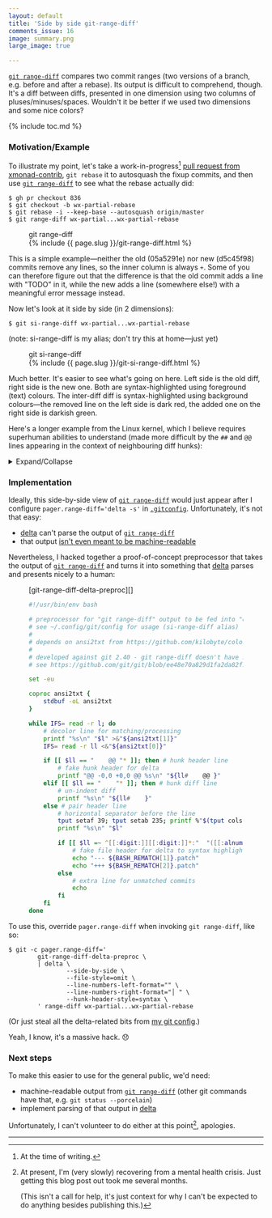 ```yaml
---
layout: default
title: 'Side by side git-range-diff'
comments_issue: 16
image: summary.png
large_image: true

---
```


[`git range-diff`][git-range-diff] compares two commit ranges (two versions of
a branch, e.g. before and after a rebase). Its output is difficult to
comprehend, though. It's a diff between diffs, presented in one dimension
using two columns of pluses/​minuses/​spaces. Wouldn't it be better
if we used two dimensions and some nice colors?

{% include toc.md %}

### Motivation/Example

To illustrate my point, let's take a work-in-progress[^at-the-time-of-writing]
[pull request from
xmonad-contrib](https://github.com/xmonad/xmonad-contrib/pull/836), `git
rebase` it to autosquash the fixup commits, and then use [`git
range-diff`][git-range-diff] to see what the rebase actually did:

```console
$ gh pr checkout 836
$ git checkout -b wx-partial-rebase
$ git rebase -i --keep-base --autosquash origin/master
$ git range-diff wx-partial...wx-partial-rebase
```

<figure markdown="block">
<figcaption>git range-diff</figcaption>
{% include {{ page.slug }}/git-range-diff.html %}
</figure>

This is a simple example—neither the old (05a5291e) nor new (d5c45f98) commits
remove any lines, so the inner column is always `+`. Some of you can therefore
figure out that the difference is that the old commit adds a line with "TODO"
in it, while the new adds a line (somewhere else!) with a meaningful error
message instead.

Now let's look at it side by side (in 2 dimensions):

```console
$ git si-range-diff wx-partial...wx-partial-rebase
```
(note: si-range-diff is my alias; don't try this at home—just yet)

<figure markdown="block">
<figcaption>git si-range-diff</figcaption>
{% include {{ page.slug }}/git-si-range-diff.html %}
</figure>

Much better. It's easier to see what's going on here. Left side is the old
diff, right side is the new one. Both are syntax-highlighted using foreground
(text) colours. The inter-diff diff is syntax-highlighted using background
colours—the removed line on the left side is dark red, the added one on the
right side is darkish green.

Here's a longer example from the Linux kernel, which I believe requires
superhuman abilities to understand (made more difficult by the `##` and `@@`
lines appearing in the context of neighbouring diff hunks):

<details markdown="block">
<summary>Expand/Collapse</summary>
<figure markdown="block">
<figcaption>git range-diff</figcaption>
{% include {{ page.slug }}/git-range-diff-kernel.html %}
</figure>
<figure markdown="block">
<figcaption>git si-range-diff</figcaption>
{% include {{ page.slug }}/git-si-range-diff-kernel.html %}
</figure>
</details>

### Implementation

Ideally, this side-by-side view of [`git range-diff`][git-range-diff] would
just appear after I configure `pager.range-diff='delta -s'` in
[`.gitconfig`][git-config]. Unfortunately, it's not that easy:

* [delta][] can't parse the output of [`git range-diff`][git-range-diff]
* that output [isn't even meant to be
  machine-readable](https://git-scm.com/docs/git-range-diff#_output_stability)

Nevertheless, I hacked together a proof-of-concept preprocessor that takes the
output of [`git range-diff`][git-range-diff] and turns it into something that
[delta][] parses and presents nicely to a human:

<figure markdown="block">
<figcaption markdown="span">[git-range-diff-delta-preproc][]</figcaption>

```bash
#!/usr/bin/env bash

# preprocessor for "git range-diff" output to be fed into "delta" for side-by-side diff
# see ~/.config/git/config for usage (si-range-diff alias)
#
# depends on ansi2txt from https://github.com/kilobyte/colorized-logs
#
# developed against git 2.40 - git range-diff doesn't have stable output, might need adjustments
# see https://github.com/git/git/blob/ee48e70a829d1fa2da82f14787051ad8e7c45b71/range-diff.c#L376

set -eu

coproc ansi2txt {
	stdbuf -oL ansi2txt
}

while IFS= read -r l; do
	# decolor line for matching/processing
	printf "%s\n" "$l" >&"${ansi2txt[1]}"
	IFS= read -r ll <&"${ansi2txt[0]}"

	if [[ $ll == "    @@ "* ]]; then # hunk header line
		# fake hunk header for delta
		printf "@@ -0,0 +0,0 @@ %s\n" "${ll#    @@ }"
	elif [[ $ll == "    "* ]]; then # hunk diff line
		# un-indent diff
		printf "%s\n" "${ll#    }"
	else # pair header line
		# horizontal separator before the line
		tput setaf 39; tput setab 235; printf %"$(tput cols)"s | sed 's/ /─/g'; tput sgr0
		printf "%s\n" "$l"

		if [[ $ll =~ ^[[:digit:]][[:digit:]]*:"  "([[:alnum:]][[:alnum:]]*)" ! "[[:digit:]][[:digit:]]*:"  "([[:alnum:]][[:alnum:]]*)" " ]]; then
			# fake file header for delta to syntax highlight as patch
			echo "--- ${BASH_REMATCH[1]}.patch"
			echo "+++ ${BASH_REMATCH[2]}.patch"
		else
			# extra line for unmatched commits
			echo
		fi
	fi
done
```
</figure>

To use this, override `pager.range-diff` when invoking `git range-diff`, like
so:
```console
$ git -c pager.range-diff='
        git-range-diff-delta-preproc \
        | delta \
                --side-by-side \
                --file-style=omit \
                --line-numbers-left-format="" \
                --line-numbers-right-format="│ " \
                --hunk-header-style=syntax \
        ' range-diff wx-partial...wx-partial-rebase
```

(Or just steal all the delta-related bits from [my git
config](https://github.com/liskin/dotfiles/blob/b13cc7da57c223a6d2e00acd99234731efaa62fe/.config/git/config#L61).)

Yeah, I know, it's a massive hack. <emoji>😞</emoji>

### Next steps

To make this easier to use for the general public, we'd need:

* machine-readable output from [`git range-diff`][git-range-diff] (other git
  commands have that, e.g. `git status --porcelain`)
* implement parsing of that output in [delta][]

Unfortunately, I can't volunteer to do either at this point[^burnout],
apologies.

[^burnout]:
    At present, I'm (very slowly) recovering from a mental health crisis. Just
    getting this blog post out took me several months.

    (This isn't a call for help, it's just context for why I can't be expected
    to do anything besides publishing this.)

[git-range-diff]: https://git-scm.com/docs/git-range-diff
[git-config]: https://git-scm.com/docs/git-config
[delta]: https://github.com/dandavison/delta
[git-range-diff-delta-preproc]: https://github.com/liskin/dotfiles/blob/b13cc7da57c223a6d2e00acd99234731efaa62fe/bin/git-range-diff-delta-preproc

---

[^at-the-time-of-writing]:
    At the time of writing.
